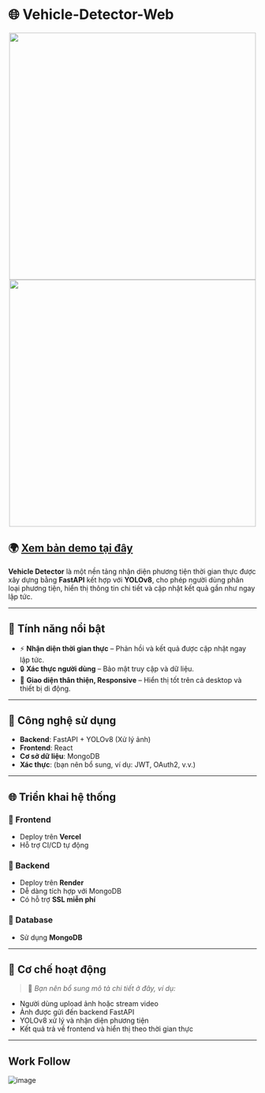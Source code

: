 # 🌐 Vehicle-Detector-Web

<p align="center">
  <img src="https://github.com/user-attachments/assets/f7f7fd52-099d-4a8d-9cac-e74d7d3accc7" width="500"/>
  <img src="https://github.com/user-attachments/assets/5a59ab9e-5116-4adf-a13a-d9634e82fa39" width="500"/>
</p>


## 🌍 [Xem bản demo tại đây](https://anhtuandev.id.vn/)

**Vehicle Detector** là một nền tảng nhận diện phương tiện thời gian thực được xây dựng bằng **FastAPI** kết hợp với **YOLOv8**, cho phép người dùng phân loại phương tiện, hiển thị thông tin chi tiết và cập nhật kết quả gần như ngay lập tức.

---

## 🚀 Tính năng nổi bật

- ⚡ **Nhận diện thời gian thực** – Phản hồi và kết quả được cập nhật ngay lập tức.
- 🔒 **Xác thực người dùng** – Bảo mật truy cập và dữ liệu.
- 📱 **Giao diện thân thiện, Responsive** – Hiển thị tốt trên cả desktop và thiết bị di động.

---

## 🧱 Công nghệ sử dụng

- **Backend**: FastAPI + YOLOv8 (Xử lý ảnh)
- **Frontend**: React
- **Cơ sở dữ liệu**: MongoDB
- **Xác thực**: (bạn nên bổ sung, ví dụ: JWT, OAuth2, v.v.)

---

## 🌐 Triển khai hệ thống

### 🔧 Frontend
- Deploy trên **Vercel**
- Hỗ trợ CI/CD tự động

### 🔧 Backend
- Deploy trên **Render**
- Dễ dàng tích hợp với MongoDB
- Có hỗ trợ **SSL miễn phí**

### 🔧 Database
- Sử dụng **MongoDB**

---

## 🔄 Cơ chế hoạt động

> 📌 *Bạn nên bổ sung mô tả chi tiết ở đây, ví dụ:*
- Người dùng upload ảnh hoặc stream video
- Ảnh được gửi đến backend FastAPI
- YOLOv8 xử lý và nhận diện phương tiện
- Kết quả trả về frontend và hiển thị theo thời gian thực

---

## Work Follow
![image](https://github.com/user-attachments/assets/6af6f02d-d6b8-48ca-94e8-99700fe2a242)


